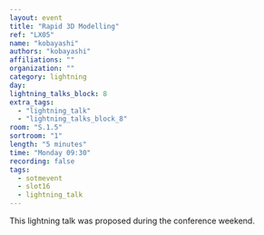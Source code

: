 ```yaml
---
layout: event
title: "Rapid 3D Modelling"
ref: "LX05"
name: "kobayashi"
authors: "kobayashi"
affiliations: ""
organization: ""
category: lightning
day: 
lightning_talks_block: 8
extra_tags:
  - "lightning_talk"
  - "lightning_talks_block_8"
room: "S.1.5"
sortroom: "1"
length: "5 minutes"
time: "Monday 09:30"
recording: false
tags:
  - sotmevent
  - slot16
  - lightning_talk
---
```

This lightning talk was proposed during the conference weekend.